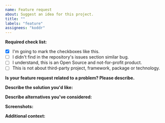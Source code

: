 ```yaml
---
name: Feature request
about: Suggest an idea for this project.
title: ""
labels: "feature"
assignees: "koddr"
---
```


<!-- ⚡️ Please create a discussion BEFORE submitting a pull request for 
a new feature ⚡️ -->

**Required check list:**

- [x] I'm going to mark the checkboxes like this.
- [ ] I didn't find in the repository's issues section similar bug.
- [ ] I understand, this is an Open Source and not-for-profit product.
- [ ] This is not about third-party project, framework, package or technology.

**Is your feature request related to a problem? Please describe.**

<!-- A clear and concise description of what the problem is. Ex. I'm always frustrated when [...] -->

**Describe the solution you'd like:**

<!-- A clear and concise description of what you want to happen. -->

**Describe alternatives you've considered:**

<!-- A clear and concise description of any alternative solutions or features you've considered. -->

**Screenshots:**

<!-- If applicable, add screenshots to help explain your feature or problem. -->

**Additional context:**

<!-- Add any other context or screenshots about the feature request here. -->
